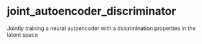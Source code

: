 # joint_autoencoder_discriminator
Jointly training a neural autoencoder with a dsicrimination properties in the latent space
